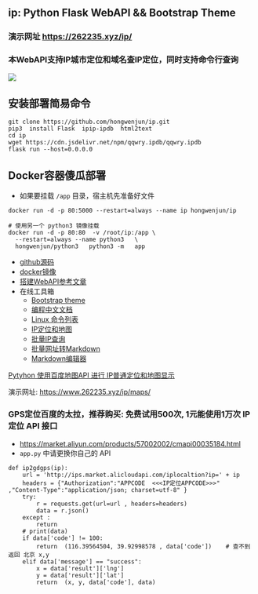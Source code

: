 ## ip: Python Flask WebAPI && Bootstrap Theme

### 演示网址  https://262235.xyz/ip/

### 本WebAPI支持IP城市定位和域名查IP定位，同时支持命令行查询

![](https://262235.xyz/usr/uploads/2021/10/4246023144.png)

## 安装部署简易命令
```
git clone https://github.com/hongwenjun/ip.git
pip3  install Flask  ipip-ipdb  html2text
cd ip
wget https://cdn.jsdelivr.net/npm/qqwry.ipdb/qqwry.ipdb
flask run --host=0.0.0.0
```

## Docker容器傻瓜部署
- 如果要挂载 `/app` 目录，宿主机先准备好文件
```
docker run -d -p 80:5000 --restart=always --name ip hongwenjun/ip

# 使用另一个 python3 镜像挂载
docker run -d -p 80:80  -v /root/ip:/app \
  --restart=always --name python3   \
  hongwenjun/python3   python3 -m   app
```

  * [github源码](https://github.com/hongwenjun/ip)
  * [docker镜像](https://hub.docker.com/r/hongwenjun/ip)
  * [搭建WebAPI参考文章](https://262235.xyz/index.php/search/webapi/)
  * 在线工具箱
    * [Bootstrap theme](https://262235.xyz/bs/)
    * [编程中文文档](https://www.262235.xyz/index.php/246.html)
    * [Linux 命令列表](https://262235.xyz/linux-command/)
    * [IP定位和地图](https://262235.xyz/ip/)
    * [批量IP查询](https://262235.xyz/ips/)
    * [批量网址转Markdown](https://262235.xyz/getmd/)
    * [Markdown编辑器](https://tool.lu/markdown/)

[Pytyhon 使用百度地图API 进行 IP普通定位和地图显示](https://www.262235.xyz/index.php/archives/375/)

演示网址: https://www.262235.xyz/ip/maps/

### GPS定位百度的太拉，推荐购买: 免费试用500次, 1元能使用1万次 IP定位 API 接口   
- https://market.aliyun.com/products/57002002/cmapi00035184.html
- `app.py` 中请更换你自己的 API
```
def ip2gdgps(ip):
    url = 'http://ips.market.alicloudapi.com/iplocaltion?ip=' + ip
    headers = {"Authorization":"APPCODE  <<<IP定位APPCODE>>>" ,"Content-Type":"application/json; charset=utf-8" }
    try:
        r = requests.get(url=url , headers=headers)
        data = r.json()
    except :
        return
    # print(data)
    if data['code'] != 100:
        return  (116.39564504, 39.92998578 , data['code'])    # 查不到返回 北京 x,y
    elif data['message'] == "success":
        x = data['result']['lng']
        y = data['result']['lat']
        return  (x, y, data['code'], data)
```

